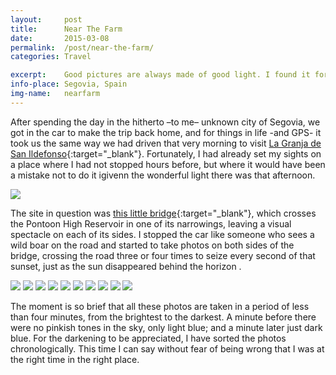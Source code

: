```yaml
---
layout:		post
title:		Near The Farm
date:		2015-03-08
permalink: 	/post/near-the-farm/
categories:	Travel

excerpt: 	Good pictures are always made of good light. I found it for a few minutes.
info-place: Segovia, Spain
img-name:	nearfarm
---
```


After spending the day in the hitherto –to me– unknown city of Segovia, we got in the car to make the trip back home, and for things in life -and GPS- it took us the same way we had driven that very morning to visit [La Granja de San Ildefonso](https://en.wikipedia.org/wiki/Real_Sitio_de_San_Ildefonso){:target="_blank"}. Fortunately, I had already set my sights on a place where I had not stopped hours before, but where it would have been a mistake not to do it igivenn the wonderful light there was that afternoon.

<div class="gallery" markdown="1">

![]({{site.url}}/assets{{page.permalink}}{{page.img-name}}01.jpg)

</div>

The site in question was [this little bridge](https://www.google.es/maps/@40.9035697,-4.0276884,1509m/data=!3m1!1e3?hl=es){:target="_blank"}, which crosses the Pontoon High Reservoir in one of its narrowings, leaving a visual spectacle on each of its sides. I stopped the car like someone who sees a wild boar on the road and started to take photos on both sides of the bridge, crossing the road three or four times to seize every second of that sunset, just as the sun disappeared behind the horizon .

<div class="gallery" markdown="1">

![]({{site.url}}/assets{{page.permalink}}{{page.img-name}}02.jpg)
![]({{site.url}}/assets{{page.permalink}}{{page.img-name}}03.jpg)
![]({{site.url}}/assets{{page.permalink}}{{page.img-name}}04.jpg)
![]({{site.url}}/assets{{page.permalink}}{{page.img-name}}05.jpg)
![]({{site.url}}/assets{{page.permalink}}{{page.img-name}}07.jpg)
![]({{site.url}}/assets{{page.permalink}}{{page.img-name}}08.jpg)
![]({{site.url}}/assets{{page.permalink}}{{page.img-name}}09.jpg)
![]({{site.url}}/assets{{page.permalink}}{{page.img-name}}10.jpg)
![]({{site.url}}/assets{{page.permalink}}{{page.img-name}}11.jpg)
![]({{site.url}}/assets{{page.permalink}}{{page.img-name}}12.jpg)

</div>

The moment is so brief that all these photos are taken in a period of less than four minutes, from the brightest to the darkest. A minute before there were no pinkish tones in the sky, only light blue; and a minute later just dark blue. For the darkening to be appreciated, I have sorted the photos chronologically. This time I can say without fear of being wrong that I was at the right time in the right place.

